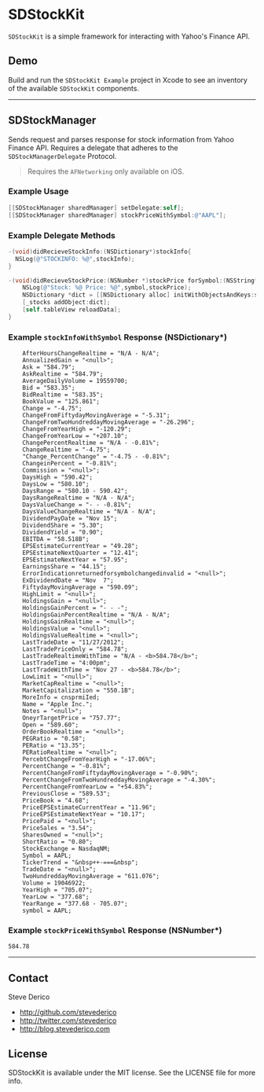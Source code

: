 # SDStockKit

`SDStockKit` is a simple framework for interacting with Yahoo's Finance API. 


## Demo

Build and run the `SDStockKit Example` project in Xcode to see an inventory of the available `SDStockKit` components.

---

## SDStockManager

Sends request and parses response for stock information from Yahoo Finance API. Requires a delegate that adheres to the `SDStockManagerDelegate` Protocol.
> Requires the `AFNetworking` only available on iOS.

### Example Usage

```objective-c
[[SDStockManager sharedManager] setDelegate:self];
[[SDStockManager sharedManager] stockPriceWithSymbol:@"AAPL"];
```

### Example Delegate Methods
```objective-c
-(void)didRecieveStockInfo:(NSDictionary*)stockInfo{
  NSLog(@"STOCKINFO: %@",stockInfo);
}

-(void)didRecieveStockPrice:(NSNumber *)stockPrice forSymbol:(NSString*)symbol{
    NSLog(@"Stock: %@ Price: %@",symbol,stockPrice);
    NSDictionary *dict = [[NSDictionary alloc] initWithObjectsAndKeys:symbol,@"Symbol",stockPrice,@"Price", nil];
    [_stocks addObject:dict];
    [self.tableView reloadData];
}
```

### Example `stockInfoWithSymbol` Response (NSDictionary*)
```
    AfterHoursChangeRealtime = "N/A - N/A";
    AnnualizedGain = "<null>";
    Ask = "584.79";
    AskRealtime = "584.79";
    AverageDailyVolume = 19559700;
    Bid = "583.35";
    BidRealtime = "583.35";
    BookValue = "125.861";
    Change = "-4.75";
    ChangeFromFiftydayMovingAverage = "-5.31";
    ChangeFromTwoHundreddayMovingAverage = "-26.296";
    ChangeFromYearHigh = "-120.29";
    ChangeFromYearLow = "+207.10";
    ChangePercentRealtime = "N/A - -0.81%";
    ChangeRealtime = "-4.75";
    "Change_PercentChange" = "-4.75 - -0.81%";
    ChangeinPercent = "-0.81%";
    Commission = "<null>";
    DaysHigh = "590.42";
    DaysLow = "580.10";
    DaysRange = "580.10 - 590.42";
    DaysRangeRealtime = "N/A - N/A";
    DaysValueChange = "- - -0.81%";
    DaysValueChangeRealtime = "N/A - N/A";
    DividendPayDate = "Nov 15";
    DividendShare = "5.30";
    DividendYield = "0.90";
    EBITDA = "58.518B";
    EPSEstimateCurrentYear = "49.28";
    EPSEstimateNextQuarter = "12.41";
    EPSEstimateNextYear = "57.95";
    EarningsShare = "44.15";
    ErrorIndicationreturnedforsymbolchangedinvalid = "<null>";
    ExDividendDate = "Nov  7";
    FiftydayMovingAverage = "590.09";
    HighLimit = "<null>";
    HoldingsGain = "<null>";
    HoldingsGainPercent = "- - -";
    HoldingsGainPercentRealtime = "N/A - N/A";
    HoldingsGainRealtime = "<null>";
    HoldingsValue = "<null>";
    HoldingsValueRealtime = "<null>";
    LastTradeDate = "11/27/2012";
    LastTradePriceOnly = "584.78";
    LastTradeRealtimeWithTime = "N/A - <b>584.78</b>";
    LastTradeTime = "4:00pm";
    LastTradeWithTime = "Nov 27 - <b>584.78</b>";
    LowLimit = "<null>";
    MarketCapRealtime = "<null>";
    MarketCapitalization = "550.1B";
    MoreInfo = cnsprmiIed;
    Name = "Apple Inc.";
    Notes = "<null>";
    OneyrTargetPrice = "757.77";
    Open = "589.60";
    OrderBookRealtime = "<null>";
    PEGRatio = "0.58";
    PERatio = "13.35";
    PERatioRealtime = "<null>";
    PercebtChangeFromYearHigh = "-17.06%";
    PercentChange = "-0.81%";
    PercentChangeFromFiftydayMovingAverage = "-0.90%";
    PercentChangeFromTwoHundreddayMovingAverage = "-4.30%";
    PercentChangeFromYearLow = "+54.83%";
    PreviousClose = "589.53";
    PriceBook = "4.68";
    PriceEPSEstimateCurrentYear = "11.96";
    PriceEPSEstimateNextYear = "10.17";
    PricePaid = "<null>";
    PriceSales = "3.54";
    SharesOwned = "<null>";
    ShortRatio = "0.80";
    StockExchange = NasdaqNM;
    Symbol = AAPL;
    TickerTrend = "&nbsp++-===&nbsp";
    TradeDate = "<null>";
    TwoHundreddayMovingAverage = "611.076";
    Volume = 19046922;
    YearHigh = "705.07";
    YearLow = "377.68";
    YearRange = "377.68 - 705.07";
    symbol = AAPL;

```

### Example `stockPriceWithSymbol` Response (NSNumber*)

```
584.78
```
---

## Contact

Steve Derico

- http://github.com/stevederico
- http://twitter.com/stevederico
- http://blog.stevederico.com

## License

SDStockKit is available under the MIT license. See the LICENSE file for more info.
